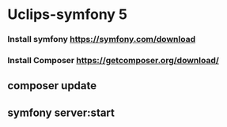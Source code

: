 # Uclips-symfony 5
### Install symfony https://symfony.com/download
### Install Composer https://getcomposer.org/download/ 

## composer update
## symfony server:start
